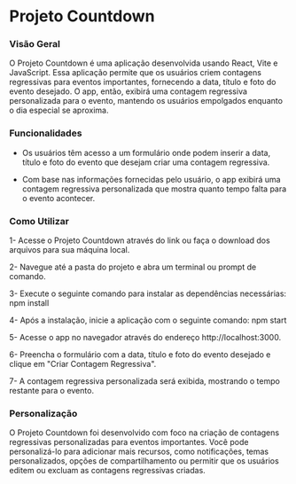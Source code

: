 # Projeto Countdown

### Visão Geral
O Projeto Countdown é uma aplicação desenvolvida usando React, Vite e JavaScript. 
Essa aplicação permite que os usuários criem contagens regressivas para eventos importantes, fornecendo a data, título e foto do evento desejado.
O app, então, exibirá uma contagem regressiva personalizada para o evento, mantendo os usuários empolgados enquanto o dia especial se aproxima.

### Funcionalidades
- Os usuários têm acesso a um formulário onde podem inserir a data, título e foto do evento que desejam criar uma contagem regressiva.

- Com base nas informações fornecidas pelo usuário, o app exibirá uma contagem regressiva personalizada que mostra quanto tempo falta para o evento acontecer.

### Como Utilizar
1- Acesse o Projeto Countdown através do link ou faça o download dos arquivos para sua máquina local.

2- Navegue até a pasta do projeto e abra um terminal ou prompt de comando.

3- Execute o seguinte comando para instalar as dependências necessárias: npm install

4- Após a instalação, inicie a aplicação com o seguinte comando: npm start

5- Acesse o app no navegador através do endereço http://localhost:3000.

6- Preencha o formulário com a data, título e foto do evento desejado e clique em "Criar Contagem Regressiva".

7- A contagem regressiva personalizada será exibida, mostrando o tempo restante para o evento.

### Personalização
O Projeto Countdown foi desenvolvido com foco na criação de contagens regressivas personalizadas para eventos importantes. 
Você pode personalizá-lo para adicionar mais recursos, como notificações, temas personalizados, opções de compartilhamento ou permitir 
que os usuários editem ou excluam as contagens regressivas criadas.

